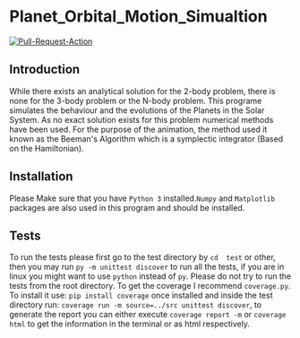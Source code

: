 # Planet_Orbital_Motion_Simualtion
[![Pull-Request-Action](https://github.com/pmorande27/Planet_Orbital_Motion_Simualtion/actions/workflows/workfon_pull_request.yml/badge.svg)](https://github.com/pmorande27/Planet_Orbital_Motion_Simualtion/actions/workflows/workfon_pull_request.yml)
## Introduction
While there exists an analytical solution for the 2-body problem, there is none for the 3-body problem or the N-body problem. This programe simulates the behaviour and the evolutions of the Planets in the Solar System. As no exact solution exists for this problem numerical methods have been used. For the purpose of the animation, the method used it known as the Beeman's Algorithm which is a symplectic integrator (Based on the Hamiltonian).
## Installation
Please Make sure that you have `Python 3` installed.`Numpy` and `Matplotlib` packages are also used in this program and should be installed.
## Tests
To run the tests please first go to the test directory by `cd  test` or other, then you may run `py -m unittest discover` to run all the tests, if you are in linux you might want to use `python` instead of `py`.
Please do not try to run the tests from the root directory.
To get the coverage I recommend `coverage.py`. To install it use: `pip install coverage` once installed and inside the test directory run: `coverage run -m source=../src unittest discover`, to generate the report you can either execute `coverage report -m` or `coverage html` to get the information in the terminal or as html respectively.
